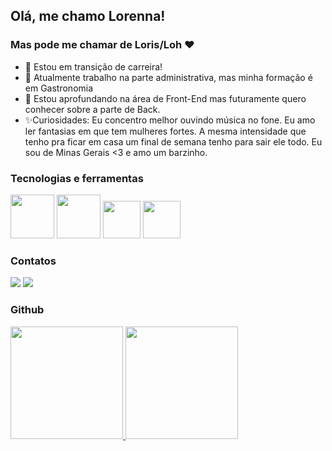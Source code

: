 ## Olá, me chamo Lorenna!
### Mas pode me chamar de Loris/Loh ♥️

- 🔭 Estou em transição de carreira!
- 🌱 Atualmente trabalho na parte administrativa, mas minha formação é em Gastronomia 
- 👯 Estou aprofundando na área de Front-End mas futuramente quero conhecer sobre a parte de Back.
- ✨Curiosidades: Eu concentro melhor ouvindo música no fone. Eu amo ler fantasias em que tem mulheres fortes. A mesma intensidade que tenho pra ficar em casa um final de semana tenho para sair ele todo. Eu sou de Minas Gerais <3 e amo um barzinho.

### Tecnologias e ferramentas

<div><img src="https://cdn.jsdelivr.net/gh/devicons/devicon@latest/icons/html5/html5-original-wordmark.svg" width="70" height="70"/> <img src="https://cdn.jsdelivr.net/gh/devicons/devicon@latest/icons/css3/css3-original-wordmark.svg" width="70" height="70"/> <img src="https://cdn.jsdelivr.net/gh/devicons/devicon@latest/icons/javascript/javascript-original.svg" width="60" height="60"/>  <img src="https://cdn.jsdelivr.net/gh/devicons/devicon@latest/icons/github/github-original-wordmark.svg" width="60" height="60"/></div>

### Contatos
<div>
<a href = "mailto:lohluizesd@gmail.com"><img loading="lazy" src="https://img.shields.io/badge/Gmail-D14836?style=for-the-badge&logo=gmail&logoColor=white" target="_blank"></a>
<a href="https://www.linkedin.com/in/lorenna-dias/" target="_blank"><img loading="lazy" src="https://img.shields.io/badge/-LinkedIn-%230077B5?style=for-the-badge&logo=linkedin&logoColor=white" target="_blank"></a>   
</div>

### Github
<div>
<a href="https://github.com/seu-usuário-aqui">
<img loading="lazy" height="180em" src="https://github-readme-stats.vercel.app/api/top-langs/?username=lohluizesd&layout=compact&langs_count=7&theme=dracula"/>
<img loading="lazy" height="180em" src="https://github-readme-stats.vercel.app/api?username=lohluizesd&show_icons=true&theme=dracula&include_all_commits=true&count_private=true"/>
</div>
          
